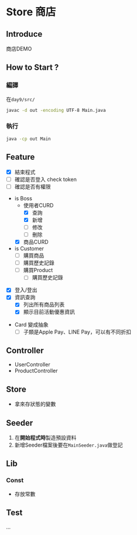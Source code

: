 # Store 商店

## Introduce

商店DEMO

## How to Start ?

### 編譯
在`day9/src/`
```bash
javac -d out -encoding UTF-8 Main.java
```

### 執行

```bash
java -cp out Main
```

## Feature

- [x] 結束程式
- [ ] 確認是否登入 check token
- [ ] 確認是否有權限
- is Boss
  - 使用者CURD
    - [x] 查詢
    - [x] 新增
    - [ ] 修改
    - [ ] 刪除
  - [x] 商品CURD
- is Customer
  - [ ] 購買商品
  - [ ] 購買歷史記錄
  - [ ] 購買Product
    - [ ] 購買歷史記錄
- [x] 登入/登出
- [x] 資訊查詢
  - [x] 列出所有商品列表
  - [x] 顯示目前活動優惠資訊
- Card 變成抽象
  - [ ] 子類是Apple Pay、LINE Pay，可以有不同折扣

## Controller

- UserController
- ProductController

## Store

- 拿來存狀態的變數

## Seeder

1. 在**開始程式時**製造預設資料
2. 新增Seeder檔案後要在`MainSeeder.java`做登記

## Lib

### Const
- 存放常數

## Test

...
